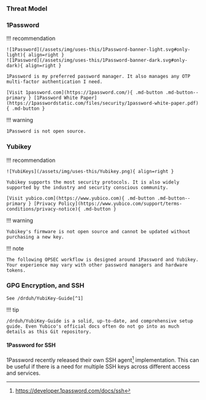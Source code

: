 ### Threat Model

### 1Password

!!! recommendation

    ![1Password](/assets/img/uses-this/1Password-banner-light.svg#only-light){ align=right }
    ![1Password](/assets/img/uses-this/1Password-banner-dark.svg#only-dark){ align=right }

    1Password is my preferred password manager. It also manages any OTP multi-factor authentication I need.

    [Visit 1password.com](https://1password.com/){ .md-button .md-button--primary } [1Password White Paper](https://1passwordstatic.com/files/security/1password-white-paper.pdf){ .md-button }

!!! warning

    1Password is not open source.

### Yubikey

!!! recommendation

    ![YubiKeys](/assets/img/uses-this/Yubikey.png){ align=right }

    Yubikey supports the most security protocols. It is also widely supported by the industry and security conscious community.

    [Visit yubico.com](https://www.yubico.com){ .md-button .md-button--primary } [Privacy Policy](https://www.yubico.com/support/terms-conditions/privacy-notice){ .md-button }

!!! warning

    Yubikey's firmware is not open source and cannot be updated without purchasing a new key.

!!! note

    The following OPSEC workflow is designed around 1Password and Yubikey. Your experience may vary with other password managers and hardware tokens.

### GPG Encryption, and SSH

    See /drduh/YubiKey-Guide[^1]

!!! tip

    /drduh/YubiKey-Guide is a solid, up-to-date, and comprehensive setup guide. Even Yubico's official docs often do not go into as much details as this Git repository.

#### 1Password for SSH

1Password recently released their own SSH agent[^2] implementation. This can be useful if there is a need for multiple SSH keys across different access and services. 

[^1]: https://github.com/drduh/YubiKey-Guide
[^2]: https://developer.1password.com/docs/ssh